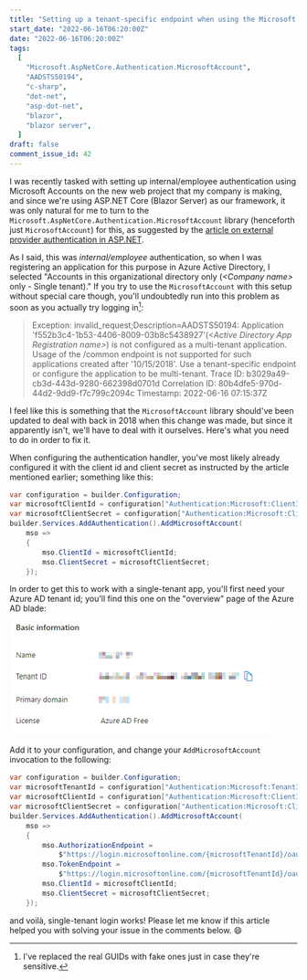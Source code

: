 ```yaml
---
title: "Setting up a tenant-specific endpoint when using the Microsoft.AspNetCore.Authentication.MicrosoftAccount authentication handler in a new application"
start_date: "2022-06-16T06:20:00Z"
date: "2022-06-16T06:20:00Z"
tags:
  [
    "Microsoft.AspNetCore.Authentication.MicrosoftAccount",
    "AADSTS50194",
    "c-sharp",
    "dot-net",
    "asp-dot-net",
    "blazor",
    "blazor server",
  ]
draft: false
comment_issue_id: 42
---
```


I was recently tasked with setting up internal/employee authentication using Microsoft Accounts on the new web project that my company is making, and since we're using ASP.NET Core (Blazor Server) as our framework, it was only natural for me to turn to the `Microsoft.AspNetCore.Authentication.MicrosoftAccount` library (henceforth just `MicrosoftAccount`) for this, as suggested by the [article on external provider authentication in ASP.NET](https://docs.microsoft.com/en-us/aspnet/core/security/authentication/social/).

As I said, this was _internal/employee_ authentication, so when I was registering an application for this purpose in Azure Active Directory, I selected "Accounts in this organizational directory only (_&lt;Company name&gt;_ only - Single tenant)." If you try to use the `MicrosoftAccount` with this setup without special care though, you'll undoubtedly run into this problem as soon as you actually try logging in[^guids]:

> Exception: invalid\_request;Description=AADSTS50194: Application 'f552b3c4-1b53-4406-8009-03b8c5438927'(_&lt;Active Directory App Registration name&gt;_) is not configured as a multi-tenant application. Usage of the /common endpoint is not supported for such applications created after '10/15/2018'. Use a tenant-specific endpoint or configure the application to be multi-tenant. Trace ID: b3029a49-cb3d-443d-9280-662398d0701d Correlation ID: 80b4dfe5-970d-44d2-9dd9-f7c799c2094c Timestamp: 2022-06-16 07:15:37Z

I feel like this is something that the `MicrosoftAccount` library should've been updated to deal with back in 2018 when this change was made, but since it apparently isn't, we'll have to deal with it ourselves. Here's what you need to do in order to fix it.

When configuring the authentication handler, you've most likely already configured it with the client id and client secret as instructed by the article mentioned earlier; something like this:

```csharp
var configuration = builder.Configuration;
var microsoftClientId = configuration["Authentication:Microsoft:ClientId"];
var microsoftClientSecret = configuration["Authentication:Microsoft:ClientSecret"];
builder.Services.AddAuthentication().AddMicrosoftAccount(
    mso =>
    {
        mso.ClientId = microsoftClientId;
        mso.ClientSecret = microsoftClientSecret;
    });
```

In order to get this to work with a single-tenant app, you'll first need your Azure AD tenant id; you'll find this one on the "overview" page of the Azure AD blade:

![Azure AD overview screenshot](ad-overview.png "Azure AD overview screenshot")

Add it to your configuration, and change your `AddMicrosoftAccount` invocation to the following:

```csharp
var configuration = builder.Configuration;
var microsoftTenantId = configuration["Authentication:Microsoft:TenantId"];
var microsoftClientId = configuration["Authentication:Microsoft:ClientId"];
var microsoftClientSecret = configuration["Authentication:Microsoft:ClientSecret"];
builder.Services.AddAuthentication().AddMicrosoftAccount(
    mso =>
    {
        mso.AuthorizationEndpoint =
            $"https://login.microsoftonline.com/{microsoftTenantId}/oauth2/authorize";
        mso.TokenEndpoint =
            $"https://login.microsoftonline.com/{microsoftTenantId}/oauth2/v2.0/token";
        mso.ClientId = microsoftClientId;
        mso.ClientSecret = microsoftClientSecret;
    });
```

and voilà, single-tenant login works! Please let me know if this article helped you with solving your issue in the comments below. 😄

[^guids]: I've replaced the real GUIDs with fake ones just in case they're sensitive.
